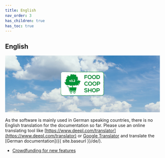 ```yaml
---
title: English
nav_order: 3
has_children: true
has_toc: true
---
```

## English

![](https://raw.githubusercontent.com/foodcoopshop/foodcoopshop/main/webroot/files/images/sliders/demo-slider.jpg)

As the software is mainly used in German speaking countries, there is no English translation for the documentation so far. Please use an online translating tool like [https://www.deepl.com/translator](https://www.deepl.com/translator) or [Google Translator](https://translate.google.com/translate?sl=de&tl=en&u=https%3A%2F%2Ffoodcoopshop.github.io%2Fde) and translate the [German documentation]({{ site.baseurl }}/de/).

* [Crowdfunding for new features](https://www.foodcoopshop.com/crowdfunding-weiterentwicklung)
